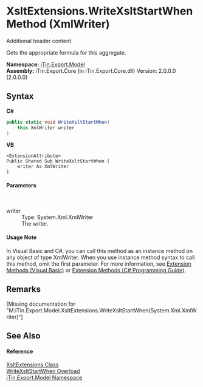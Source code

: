 # XsltExtensions.WriteXsltStartWhen Method (XmlWriter)
Additional header content 

Gets the appropriate formula for this aggregate.

**Namespace:**&nbsp;<a href="N_iTin_Export_Model">iTin.Export.Model</a><br />**Assembly:**&nbsp;iTin.Export.Core (in iTin.Export.Core.dll) Version: 2.0.0.0 (2.0.0.0)

## Syntax

**C#**<br />
``` C#
public static void WriteXsltStartWhen(
	this XmlWriter writer
)
```

**VB**<br />
``` VB
<ExtensionAttribute>
Public Shared Sub WriteXsltStartWhen ( 
	writer As XmlWriter
)
```


#### Parameters
&nbsp;<dl><dt>writer</dt><dd>Type: System.Xml.XmlWriter<br />The writer.</dd></dl>

#### Usage Note
In Visual Basic and C#, you can call this method as an instance method on any object of type XmlWriter. When you use instance method syntax to call this method, omit the first parameter. For more information, see <a href="http://msdn.microsoft.com/en-us/library/bb384936.aspx">Extension Methods (Visual Basic)</a> or <a href="http://msdn.microsoft.com/en-us/library/bb383977.aspx">Extension Methods (C# Programming Guide)</a>.

## Remarks
\[Missing <remarks> documentation for "M:iTin.Export.Model.XsltExtensions.WriteXsltStartWhen(System.Xml.XmlWriter)"\]

## See Also


#### Reference
<a href="T_iTin_Export_Model_XsltExtensions">XsltExtensions Class</a><br /><a href="Overload_iTin_Export_Model_XsltExtensions_WriteXsltStartWhen">WriteXsltStartWhen Overload</a><br /><a href="N_iTin_Export_Model">iTin.Export.Model Namespace</a><br />